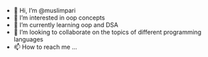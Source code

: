 - 👋 Hi, I’m @muslimpari
- 👀 I’m interested in oop concepts 
- 🌱 I’m currently learning oop and DSA
- 💞️ I’m looking to collaborate on the topics of different programming languages 
- 📫 How to reach me ...

<!---
muslimpari/muslimpari is a ✨ special ✨ repository because its `README.md` (this file) appears on your GitHub profile.
You can click the Preview link to take a look at your changes.
--->
